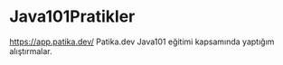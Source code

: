 # Java101Pratikler
https://app.patika.dev/
Patika.dev Java101 eğitimi kapsamında yaptığım alıştırmalar.

